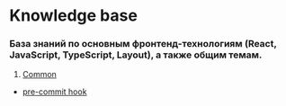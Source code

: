 # Knowledge base

### База знаний по основным фронтенд-технологиям (React, JavaScript, TypeScript, Layout), а также общим темам.

1. [Common](https://github.com/OlgaSpiridonova/knowledge_base/tree/main/common)
- [pre-commit hook](https://github.com/OlgaSpiridonova/knowledge_base/blob/main/common/pre-commit.md)
